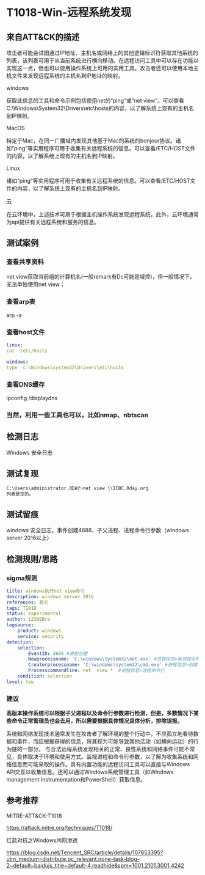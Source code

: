 # T1018-Win-远程系统发现

## 来自ATT&CK的描述

攻击者可能会试图通过IP地址、主机名或网络上的其他逻辑标识符获取其他系统的列表，该列表可用于从当前系统进行横向移动。在远程访问工具中可以存在功能以实现这一点，但也可以使用操作系统上可用的实用工具。攻击者还可以使用本地主机文件来发现远程系统的主机名到IP地址的映射。

windows

获取此信息的工具和命令示例包括使用net的“ping”或“net view”。可以查看 C:\Windows\System32\Drivers\etc\hosts的内容，以了解系统上现有的主机名到IP映射。

MacOS

特定于Mac，在同一广播域内发现其他基于Mac的系统的bonjour协议。诸如“ping”等实用程序可用于收集有关远程系统的信息。可以查看/ETC/HOST文件的内容，以了解系统上现有的主机名到IP映射。

Linux

诸如“ping”等实用程序可用于收集有关远程系统的信息。可以查看/ETC/HOST文件的内容，以了解系统上现有的主机名到IP映射。

云

在云环境中，上述技术可用于根据主机操作系统发现远程系统。此外，云环境通常为api提供有关远程系统和服务的信息。

## 测试案例

### 查看共享资料

net view获取当前组的计算机名(一般remark有Dc可能是域控)，但一般情况下，无法单独使用net view；

### 查看arp表

arp -a

### 查看host文件

```yml
linux:
cat  /etc/hosts

windows:
type  c:\Windows\system32\drivers\etc\hosts
```

### 查看DNS缓存

ipconfig  /displaydns

### 当然，利用一些工具也可以，比如nmap、nbtscan

## 检测日志

Windows 安全日志

## 测试复现

```bash
C:\Users\administrator.0DAY>net view \\ICBC.0day.org
列表是空的。
```

## 测试留痕

windows 安全日志，事件创建4688、子父进程、进程命令行参数（windows server 2016以上）

## 检测规则/思路

### sigma规则

```yml
title: windows执行net view命令
description: windows server 2016
references: 暂无
tags: T1018
status: experimental
author: 12306Bro
logsource:
    product: windows
    service: security
detection:
    selection:
        EventID: 4688 #进程创建
        Newprocessname: 'C:\windows\System32\net.exe' #进程信息>新进程名称
        Creatorprocessname: 'C:\windows\system32\cmd.exe' #进程信息>创建者进程名称
        Processcommandline: net  view *  #进程信息>进程命令行
    condition: selection
level: low
```

### 建议

**高版本操作系统可以根据子父进程以及命令行参数进行检测，但是，多数情况下某些命令正常管理员也会去用，所以需要根据具体情况具体分析，排除误报。**

系统和网络发现技术通常发生在攻击者了解环境的整个行动中。不应孤立地看待数据和事件，而应根据获得的信息，将其视为可能导致其他活动（如横向运动）的行为链的一部分。
与合法远程系统发现相关的正常、良性系统和网络事件可能不常见，具体取决于环境和使用方式。监视进程和命令行参数，以了解为收集系统和网络信息而可能采取的操作。具有内置功能的远程访问工具可以直接与Windows API交互以收集信息。还可以通过Windows系统管理工具（如Windows management Instrumentation和PowerShell）获取信息。

## 参考推荐

MITRE-ATT&CK-T1018

<https://attack.mitre.org/techniques/T1018/>

红蓝对抗之Windows内网渗透

<https://blog.csdn.net/Tencent_SRC/article/details/107853395?utm_medium=distribute.pc_relevant.none-task-blog-2~default~baidujs_title~default-4.readhide&spm=1001.2101.3001.4242>

